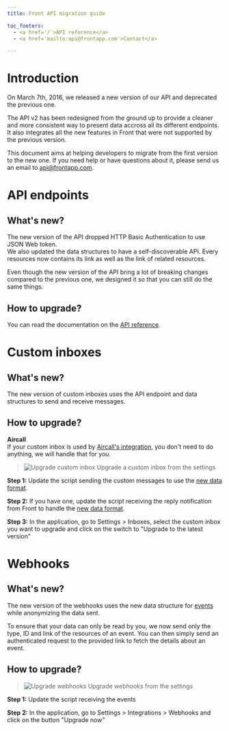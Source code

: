 ```yaml
---
title: Front API migration guide

toc_footers:
  - <a href='/'>API reference</a>
  - <a href='mailto:api@frontapp.com'>Contact</a>

---
```


# Introduction

On March 7th, 2016, we released a new version of our API and deprecated the previous one.

The API v2 has been redesigned from the ground up to provide a cleaner and more consistent way to present data accross all its different endpoints.  
It also integrates all the new features in Front that were not supported by the previous version.

This document aims at helping developers to migrate from the first version to the new one. If you need help or have questions about it, please send us an email to [api@frontapp.com](mailto:api@frontapp.com).

# API endpoints

## What's new?

The new version of the API dropped HTTP Basic Authentication to use JSON Web token.  
We also updated the data structures to have a self-discoverable API. Every resources now contains its link as well as the link of related resources.

Even though the new version of the API bring a lot of breaking changes compared to the previous one, we designed it so that you can still do the same things.

## How to upgrade?

You can read the documentation on the [API reference](http://dev.frontapp.com).

# Custom inboxes

## What's new?

The new version of custom inboxes uses the API endpoint and data structures to send and receive messages.

## How to upgrade?

<aside class="notice">
<strong>Aircall</strong><br>
If your custom inbox is used by <a href="https://aircall.io/features/front-integration" target="_blank">Aircall's integration</a>, you don't need to do anything, we will handle that for you.
</aside>

> ![Upgrade custom inbox](migration-guide/custom_inbox.png)
> Upgrade a custom inbox from the settings

**Step 1:** Update the script sending the custom messages to use the [new data format](/#receive-a-custom-message).

**Step 2:** If you have one, update the script receiving the reply notification from Front to handle the [new data format](/#sending-messages).

**Step 3:** In the application, go to Settings > Inboxes, select the custom inbox you want to upgrade and click on the switch to "Upgrade to the latest version"

# Webhooks

## What's new?

The new version of the webhooks uses the new data structure for [events](/#events) while anonymizing the data sent.

To ensure that your data can only be read by you, we now send only the type, ID and link of the resources of an event. You can then simply send an authenticated request to the provided link to fetch the details about an event.

## How to upgrade?

> ![Upgrade webhooks](migration-guide/webhooks.png)
> Upgrade webhooks from the settings

**Step 1:** Update the script receiving the events

**Step 2:** In the application, go to Settings > Integrations > Webhooks and click on the button "Upgrade now"
